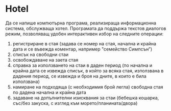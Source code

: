 # **Hotel**

Да се напише компютърна програма, реализираща информационна система, обслужваща хотел. Програмата да поддържа текстов диалогов режим, позволяващ удобен интерактивен избор на следните операции:

1. регистриране в стая (задава се номер на стая, начална и крайна дата и се въвежда коментар, например "семейство Симпсън”)
2. списък на свободни стаи
3. освобождаване на заета стая
4. справка за използването на стаи в даден период (по начална и крайна дата се извежда списък, в който за всяка стая, използвана в дадения период, се извежда и броя на дните, в които е била използвана)
5. намиране на подходяща (с необходимия брой легла) свободна стая по дадена начална и крайна дата
6. задаване на допълнителни изисквания за стаи (бебешка кошарка, със/без закуска, с изглед към морето/планината/двора)
